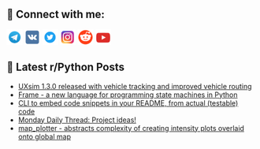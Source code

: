 ## 🔎 Connect with me:
[<img src="https://github.com/bullbesh/bullbesh/blob/main/images/Telegram.png" width="32" height="32" />](https://t.me/bullbesh)
[<img src="https://github.com/bullbesh/bullbesh/blob/main/images/VK.png" width="32" height="32" />](https://vk.com/bullbesh)
[<img src="https://github.com/bullbesh/bullbesh/blob/main/images/Twitter.png" width="32" height="32" />](https://twitter.com/bullbesh1)
[<img src="https://github.com/bullbesh/bullbesh/blob/main/images/Instagram.png" width="32" height="32" />](https://www.instagram.com/bullbesh)
[<img src="https://github.com/bullbesh/bullbesh/blob/main/images/Reddit.png" width="32" height="32" />](https://www.reddit.com/user/bullbesh)
[<img src="https://github.com/bullbesh/bullbesh/blob/main/images/YouTube.png" width="32" height="32" />](https://www.youtube.com/channel/UCtfjRs6uzgq5mfm8S06WTcg)

## 📕 Latest r/Python Posts
<!-- BLOG-POST-LIST:START -->
- [UXsim 1.3.0 released with vehicle tracking and improved vehicle routing](https://www.reddit.com/r/Python/comments/1cqstyd/uxsim_130_released_with_vehicle_tracking_and/)
- [Frame - a new language for programming state machines in Python](https://www.reddit.com/r/Python/comments/1cqoyuq/frame_a_new_language_for_programming_state/)
- [CLI to embed code snippets in your README, from actual &lpar;testable&rpar; code](https://www.reddit.com/r/Python/comments/1cqlvgt/cli_to_embed_code_snippets_in_your_readme_from/)
- [Monday Daily Thread: Project ideas!](https://www.reddit.com/r/Python/comments/1cqlqq7/monday_daily_thread_project_ideas/)
- [map_plotter - abstracts complexity of creating intensity plots overlaid onto global map](https://www.reddit.com/r/Python/comments/1cqjpft/map_plotter_abstracts_complexity_of_creating/)
<!-- BLOG-POST-LIST:END -->
